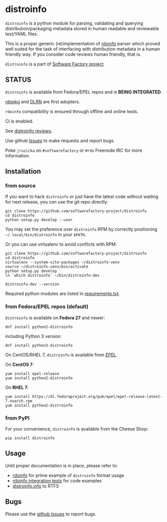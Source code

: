 # distroinfo

`distroinfo` is a python module for parsing, validating and querying
distribution/packaging metadata stored in human readable and reviewable
text/YAML files.

This is a proper generic (re)implementation of
[rdoinfo](https://github.com/redhat-openstack/rdoinfo) parser which proved
well suited for the task of interfacing with distribution metadata in a human
friendly way. If you consider code reviews human friendly, that is.

`distroinfo` is a part of
[Software Factory project](https://softwarefactory-project.io/docs/)


## STATUS

`distroinfo` is available from Fedora/EPEL repos and is **BEING INTEGRATED**.

[rdopkg](https://github.com/softwarefactory-project/rdopkg) and
[DLRN](https://github.com/softwarefactory-project/DLRN) are first adopters.

`rdoinfo` compatibility is ensured through offline and online tests.

CI is enabled.

See [distroinfo reviews](https://softwarefactory-project.io/dashboard/project_distroinfo).

Use github
[Issues](https://github.com/softwarefactory-project/distroinfo/issues)
to make requests and report bugs.

Poke `jruzicka` on `#softwarefactory` or `#rdo` Freenode IRC for more
information.


## Installation


### from source

If you want to hack `distroinfo` or just have the latest code without waiting
for next release, you can use the git repo directly:

    git clone https://github.com/softwarefactory-project/distroinfo
    cd distroinfo
    python setup.py develop --user

You may set the preference over `distroinfo` RPM by correctly positioning
`~/.local/bin/distroinfo` in your `$PATH`.

Or you can use virtualenv to avoid conflicts with RPM:

    git clone https://github.com/softwarefactory-project/distroinfo
    cd distroinfo
    virtualenv --system-site-packages ~/distroinfo-venv
    source ~/distroinfo-venv/bin/activate
    python setup.py develop
    ln `which distroinfo` ~/bin/distroinfo-dev

    distroinfo-dev --version

Required python modules are listed in
[requirements.txt](requirements.txt).


### from Fedora/EPEL repos (default)

`distroinfo` is available on **Fedora 27** and newer:

    dnf install python2-distroinfo

including Python 3 version:

    dnf install python3-distroinfo

On CentOS/RHEL 7, `distroinfo` is available from
[EPEL](https://fedoraproject.org/wiki/EPEL).

On **CentOS 7**:

    yum install epel-release
    yum install python2-distroinfo

On **RHEL 7**:

    yum install https://dl.fedoraproject.org/pub/epel/epel-release-latest-7.noarch.rpm
    yum install python2-distroinfo


### from PyPI

For your convenience, `distroinfo` is available from the Cheese Shop:

    pip install distroinfo


## Usage

Until proper documentation is in place, please refer to:

* [rdoinfo](https://github.com/redhat-openstack/rdoinfo) for prime example of
  `distroinfo` format usage
* [rdoinfo integration tests](https://github.com/softwarefactory-project/distroinfo/blob/master/tests/integration/test_rdoinfo_online.py)
  for code examples
* [distroinfo.info](https://github.com/softwarefactory-project/distroinfo/blob/master/distroinfo/info.py)
  to RTFS


## Bugs

Please use the
[github Issues](https://github.com/softwarefactory-project/distroinfo/issues)
to report bugs.
